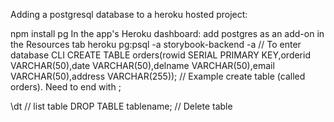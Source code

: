 Adding a postgresql database to a heroku hosted project:

npm install pg
In the app's Heroku dashboard: add postgres as an add-on in the Resources tab
heroku pg:psql -a storybook-backend -a <app-name> // To enter database CLI
CREATE TABLE orders(rowid SERIAL PRIMARY KEY,orderid VARCHAR(50),date VARCHAR(50),delname VARCHAR(50),email VARCHAR(50),address VARCHAR(255)); // Example create table (called orders). Need to end with ;

\dt // list table
DROP TABLE tablename; // Delete table
